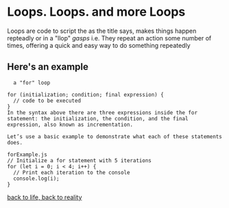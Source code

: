 # Loops. Loops. and more Loops

  Loops are code to script the as the title says, makes things happen repteadly or in a "llop" *gasps*
  i.e. They repeat an action some number of times, offering a quick and easy way to do something repeatedly
  
  ## Here's an example
      a "for" loop

    for (initialization; condition; final expression) {
      // code to be executed
    }
    In the syntax above there are three expressions inside the for statement: the initialization, the condition, and the final expression, also known as incrementation.

    Let’s use a basic example to demonstrate what each of these statements does.

    forExample.js
    // Initialize a for statement with 5 iterations
    for (let i = 0; i < 4; i++) {
      // Print each iteration to the console
      console.log(i);
    }


[back to life, back to reality](README.md)
